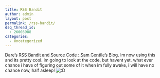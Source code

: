 ```yaml
---
title: RSS Bandit
author: admin
layout: post
permalink: /rss-bandit/
dsq_thread_id:
  - 26003988
categories:
  - Uncategorized
---
```

[Dare&#8217;s RSS Bandit and Source Code : Sam Gentile&#8217;s Blog][1]. Im now using this and its pretty cool. im going to look at the code, but havent yet. what ever chance i have of figuring out some of it when im fully awake, i will have no chance now, half asleep! <img src="http://blog.lotas-smartman.net/wp-includes/images/smilies/icon_biggrin.gif" alt=":D" class="wp-smiley" />

 [1]: http://dotnetweblogs.com/sgentile/posts/3374.aspx "Dare's RSS Bandit and Source Code : Sam Gentile's Blog"